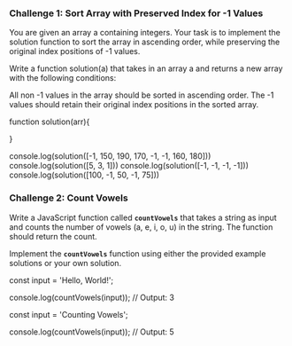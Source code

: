 ### Challenge 1: S**ort Array with Preserved Index for -1 Values**

You are given an array a containing integers. Your task is to implement the solution function to sort the array in ascending order, while preserving the original index positions of -1 values.

Write a function solution(a) that takes in an array a and returns a new array with the following conditions:

All non -1 values in the array should be sorted in ascending order.
The -1 values should retain their original index positions in the sorted array.

function solution(arr){

}

console.log(solution([-1, 150, 190, 170, -1, -1, 160, 180]))
console.log(solution([5, 3, 1]))
console.log(solution([-1, -1, -1, -1]))
console.log(solution([100, -1, 50, -1, 75]))

### Challenge 2: **Count Vowels**

Write a JavaScript function called **`countVowels`** that takes a string as input and counts the number of vowels (a, e, i, o, u) in the string. The function should return the count.

Implement the **`countVowels`** function using either the provided example solutions or your own solution.

const input = 'Hello, World!';

console.log(countVowels(input)); // Output: 3

const input = 'Counting Vowels';

console.log(countVowels(input)); // Output: 5

